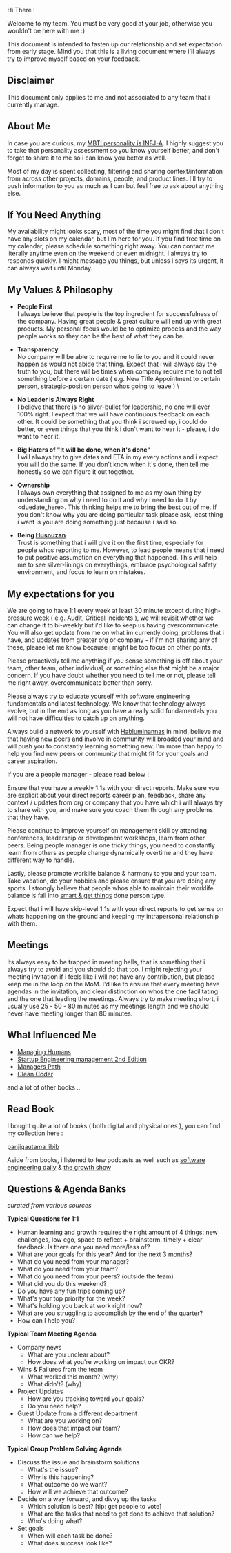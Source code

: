 Hi There ! 

Welcome to my team. You must be very good at your job, otherwise you wouldn't be here with me :)

This document is intended to fasten up our relationship and set expectation from early stage. Mind you that this is a living document where i'll always try to improve myself based on your feedback. 

**Disclaimer**
---
This document only applies to me and not associated to any team that i currently manage.

**About Me**
---
In case you are curious, my [MBTI personality is INFJ-A](https://www.16personalities.com/infj-personality). I highly suggest you to take that personality assessment so you know yourself better, and don't forget to share it to me so i can know you better as well. 

Most of my day is spent collecting, filtering and sharing context/information from across other projects, domains, people, and product lines. I'll try to push information to you as much as I can but feel free to ask about anything else. 

**If You Need Anything**
---
My availability might looks scary, most of the time you might find that i don't have any slots on my calendar, but I'm here for you. If you find free time on my calendar, please schedule something right away. You can contact me literally anytime even on the weekend or even midnight. I always try to responds quickly. I might message you things, but unless i says its urgent, it can always wait until Monday. 

**My Values & Philosophy**
---
*   **People First** \
I always believe that people is the top ingredient for successfulness of the company. Having great people & great culture will end up with great products. My personal focus would be to optimize process and the way people works so they can be the best of what they can be.

*   **Transparency** \
No company will be able to require me to lie to you and it could never happen as would not abide that thing. Expect that i will always say the truth to you, but there will be times when company require me to not tell something before a certain date ( e.g. New Title Appointment to certain person, strategic-position person whos going to leave ) \

*   **No Leader is Always Right** \
I believe that there is no silver-bullet for leadership, no one will ever 100% right. I expect that we will have continuous feedback on each other. It could be something that you think i screwed up, i could do better, or even things that you think i don't want to hear it - please, i do want to hear it. 


*   **Big Haters of "It will be done, when it's done"** \
I will always try to give dates and ETA in my every actions and i expect you will do the same. If you don't know when it's done, then tell me honestly so we can figure it out together. 

*   **Ownership** \
I always own everything that assigned to me as my own thing by understanding on why i need to do it and why i need to do it by <duedate_here>. This thinking helps me to bring the best out of me. If you don't know why you are doing particular task please ask, least thing i want is you are doing something just because i said so.
*   **Being [Husnuzan](http://www.ijhssnet.com/journals/Vol_4_No_6_April_2014/10.pdf)** \
Trust is something that i will give it on the first time, especially for people whos reporting to me. However, to lead people means that i need to put positive assumption on everything that happened. This will help me to see silver-linings on everythings, embrace psychological safety environment, and focus to learn on mistakes.

**My expectations for you**
---
We are going to have 1:1 every week at least 30 minute except during high-pressure week ( e.g. Audit, Critical Incidents ), we will revisit whether we can change it to bi-weekly but i'd like to keep us having overcommunicate. You will also get update from me on what im currently doing, problems that i have, and updates from greater org or company - if i'm not sharing any of these, please let me know because i might be too focus on other points.

Please proactively tell me anything if you sense something is off about your team, other team, other individual, or something else that might be a major concern. If you have doubt whether you need to tell me or not, please tell me right away, overcommunicate better than sorry.

Please always try to educate yourself with software engineering fundamentals and latest technology. We know that technology always evolve, but in the end as long as you have a really solid fundamentals you will not have difficulties to catch up on anything.

Always build a network to yourself with [Habluminannas](http://hrmars.com/hrmars_papers/The_Application_of_Habluminallah_and_Habluminannas_in_the_Work_Motivation_of_the_Management.pdf) in mind, believe me that having new peers and involve in community will broaded your mind and will push you to constantly learning something new. I'm more than happy to help you find new peers or community that might fit for your goals and career aspiration.

If you are a people manager - please read below : 

Ensure that you have a weekly 1:1s with your direct reports. Make sure you are explicit about your direct reports career plan, feedback, share any context / updates from org or company that you have which i will always try to share with you, and make sure you coach them through any problems that they have.

Please continue to improve yourself on management skill by attending conferences, leadership or development workshops, learn from other peers. Being people manager is one tricky things, you need to constantly learn from others as people change dynamically overtime and they have different way to handle.

Lastly, please promote worklife balance & harmony to you and your team. Take vacation, do your hobbies and please ensure that you are doing any sports. I strongly believe that people whos able to maintain their worklife balance is fall into [smart & get things](https://www.amazon.com/Smart-Gets-Things-Done-Technical/dp/1590598385) done person type.

Expect that i will have skip-level 1:1s with your direct reports to get sense on whats happening on the ground and keeping my intrapersonal relationship with them.

**Meetings**
---
Its always easy to be trapped in meeting hells, that is something that i always try to avoid and you should do that too. I might rejecting your meeting invitation if i feels like i will not have any contribution, but please keep me in the loop on the MoM. I'd like to ensure that every meeting have agendas in the invitation, and clear distinction on whos the one facilitating and the one that leading the meetings. Always try to make meeting short, i usually use 25 - 50 - 80 minutes as my meetings length and we should never have meeting longer than 80 minutes.

**What Influenced Me**
---
*   [Managing Humans](https://www.amazon.com/Managing-Humans-Humorous-Software-Engineering/dp/1484221575/ref=as_li_ss_tl?ie=UTF8&qid=1486923077&sr=8-1&keywords=managing+humans&linkCode=sl1&tag=beigee-20&linkId=2218253ddaf38dfc4ae03043cb7da490)
*   [Startup Engineering management 2nd Edition](https://www.amazon.com/Startup-Engineering-Management-2nd-Piaw/dp/1500621064) 
*   [Managers Path](https://www.amazon.com/Managers-Path-Leaders-Navigating-Growth/dp/1491973897/ref=sr_1_1?s=books&ie=UTF8&qid=1546492195&sr=1-1&keywords=managers+path) 
*   [Clean Coder](https://www.amazon.com/Clean-Coder-Conduct-Professional-Programmers/dp/0137081073/ref=sr_1_1?s=books&ie=UTF8&qid=1546492217&sr=1-1&keywords=clean+coder) 

and a lot of other books ..

Read Book
---

I bought quite a lot of books ( both digital and physical ones ), you can find my collection here :

[panjigautama libib](https://panjigautama.libib.com/) 

Aside from books, i listened to few podcasts as well such as [software engineering daily](https://softwareengineeringdaily.com/) & [the growth show](https://twitter.com/thegrowthshow) 

Questions & Agenda Banks
---

_curated from various sources_

**Typical Questions for 1:1**
*   Human learning and growth requires the right amount of 4 things: new challenges, low ego, space to reflect + brainstorm, timely + clear feedback. Is there one you need more/less of?
*   What are your goals for this year? And for the next 3 months?
*   What do you need from your manager?
*   What do you need from your team?
*   What do you need from your peers? (outside the team)
*   What did you do this weekend?
*   Do you have any fun trips coming up?
*   What's your top priority for the week?
*   What's holding you back at work right now?
*   What are you struggling to accomplish by the end of the quarter?
*   How can I help you?

**Typical Team Meeting Agenda**
*   Company news
    *   What are you unclear about?
    *   How does what you're working on impact our OKR?
*   Wins & Failures from the team
    *   What worked this month? (why)
    *   What didn't? (why)
*   Project Updates
    *   How are you tracking toward your goals?
    *   Do you need help?
*   Guest Update from a different department
    *   What are you working on?
    *   How does that impact our team?
    *   How can we help?

**Typical Group Problem Solving Agenda**
*   Discuss the issue and brainstorm solutions
    *   What's the issue?
    *   Why is this happening?
    *   What outcome do we want?
    *   How will we achieve that outcome?
*   Decide on a way forward, and divvy up the tasks
    *   Which solution is best? [tip: get people to vote]
    *   What are the tasks that need to get done to achieve that solution?
    *   Who's doing what?
*   Set goals
    *   When will each task be done?
    *   What does success look like?
